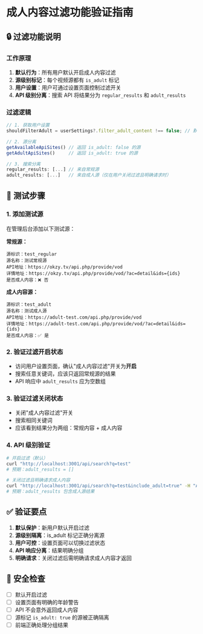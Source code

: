 # 成人内容过滤功能验证指南

## 🔒 过滤功能说明

### 工作原理

1. **默认行为**：所有用户默认开启成人内容过滤
2. **源级别标记**：每个视频源都有 `is_adult` 标记
3. **用户设置**：用户可通过设置页面控制过滤开关
4. **API 级别分离**：搜索 API 将结果分为 `regular_results` 和 `adult_results`

### 过滤逻辑

```typescript
// 1. 获取用户设置
shouldFilterAdult = userSettings?.filter_adult_content !== false; // 默认true

// 2. 源分离
getAvailableApiSites() // 返回 is_adult: false 的源
getAdultApiSites()     // 返回 is_adult: true 的源

// 3. 搜索分离
regular_results: [...] // 来自常规源
adult_results: [...]   // 来自成人源（仅在用户关闭过滤且明确请求时）
```

## 🧪 测试步骤

### 1. 添加测试源

在管理后台添加以下测试源：

**常规源：**

```
源标识：test_regular
源名称：测试常规源
API地址：https://okzy.tv/api.php/provide/vod
详情地址：https://okzy.tv/api.php/provide/vod/?ac=detail&ids={ids}
是否成人内容：❌ 否
```

**成人内容源：**

```
源标识：test_adult
源名称：测试成人源
API地址：https://adult-test.com/api.php/provide/vod
详情地址：https://adult-test.com/api.php/provide/vod/?ac=detail&ids={ids}
是否成人内容：✅ 是
```

### 2. 验证过滤开启状态

- 访问用户设置页面，确认"成人内容过滤"开关为**开启**
- 搜索任意关键词，应该只返回常规源的结果
- API 响应中 `adult_results` 应为空数组

### 3. 验证过滤关闭状态

- 关闭"成人内容过滤"开关
- 搜索相同关键词
- 应该看到结果分为两组：常规内容 + 成人内容

### 4. API 级别验证

```bash
# 开启过滤（默认）
curl "http://localhost:3001/api/search?q=test"
# 预期：adult_results = []

# 关闭过滤且明确请求成人内容
curl "http://localhost:3001/api/search?q=test&include_adult=true" -H "Authorization: Bearer username"
# 预期：adult_results 包含成人源结果
```

## ✅ 验证要点

1. **默认保护**：新用户默认开启过滤
2. **源级别隔离**：is_adult 标记正确分离源
3. **用户可控**：设置页面可以切换过滤状态
4. **API 响应分离**：结果明确分组
5. **明确请求**：关闭过滤后需明确请求成人内容才返回

## 🚨 安全检查

- [ ] 默认开启过滤
- [ ] 设置页面有明确的年龄警告
- [ ] API 不会意外返回成人内容
- [ ] 源标记 `is_adult: true` 的源被正确隔离
- [ ] 前端正确处理分组结果
